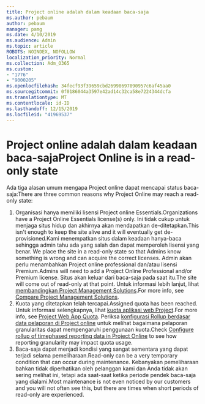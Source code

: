 ```yaml
---
title: Project online adalah dalam keadaan baca-saja
ms.author: pebaum
author: pebaum
manager: pamg
ms.date: 4/10/2019
ms.audience: Admin
ms.topic: article
ROBOTS: NOINDEX, NOFOLLOW
localization_priority: Normal
ms.collection: Adm_O365
ms.custom:
- "1776"
- "9000205"
ms.openlocfilehash: 34fecf93f39659cbd26998697090957c6af45aa0
ms.sourcegitcommit: 0f0186044a3597e42ad14c32ca58e7224344dcfa
ms.translationtype: MT
ms.contentlocale: id-ID
ms.lasthandoff: 12/15/2019
ms.locfileid: "41969537"
---
```

# <a name="project-online-is-in-a-read-only-state"></a><span data-ttu-id="1a42b-102">Project online adalah dalam keadaan baca-saja</span><span class="sxs-lookup"><span data-stu-id="1a42b-102">Project Online is in a read-only state</span></span>

<span data-ttu-id="1a42b-103">Ada tiga alasan umum mengapa Project online dapat mencapai status baca-saja:</span><span class="sxs-lookup"><span data-stu-id="1a42b-103">There are three common reasons why Project Online may reach a read-only state:</span></span>

1. <span data-ttu-id="1a42b-104">Organisasi hanya memiliki lisensi Project online Essentials.</span><span class="sxs-lookup"><span data-stu-id="1a42b-104">Organizations have a Project Online Essentials license(s) only.</span></span> <span data-ttu-id="1a42b-105">Ini tidak cukup untuk menjaga situs hidup dan akhirnya akan mendapatkan de-ditetapkan.</span><span class="sxs-lookup"><span data-stu-id="1a42b-105">This isn't enough to keep the site alive and it will eventually get de-provisioned.</span></span><span data-ttu-id="1a42b-106">Kami menempatkan situs dalam keadaan hanya-baca sehingga admin tahu ada yang salah dan dapat memperoleh lisensi yang benar.</span><span class="sxs-lookup"><span data-stu-id="1a42b-106"> We place the site in a read-only state so that Admins know something is wrong and can acquire the correct licenses.</span></span> <span data-ttu-id="1a42b-107">Admin akan perlu menambahkan Project online professional dan/atau lisensi Premium.</span><span class="sxs-lookup"><span data-stu-id="1a42b-107">Admins will need to add a Project Online Professional and/or Premium license.</span></span> <span data-ttu-id="1a42b-108">Situs akan keluar dari baca-saja pada saat itu.</span><span class="sxs-lookup"><span data-stu-id="1a42b-108">The site will come out of read-only at that point.</span></span> <span data-ttu-id="1a42b-109">Untuk informasi lebih lanjut, lihat [membandingkan Project Management Solutions](https://products.office.com/project/compare-microsoft-project-management-software?tab=1).</span><span class="sxs-lookup"><span data-stu-id="1a42b-109">For more info, see [Compare Project Management Solutions](https://products.office.com/project/compare-microsoft-project-management-software?tab=1).</span></span>
2. <span data-ttu-id="1a42b-110">Kuota yang ditetapkan telah tercapai.</span><span class="sxs-lookup"><span data-stu-id="1a42b-110">Assigned quota has been reached.</span></span> <span data-ttu-id="1a42b-111">Untuk informasi selengkapnya, lihat [kuota aplikasi web Project](https://docs.microsoft.com/projectonline/tune-project-online-performance#project-web-app-quota).</span><span class="sxs-lookup"><span data-stu-id="1a42b-111">For more info, see [Project Web App Quota](https://docs.microsoft.com/projectonline/tune-project-online-performance#project-web-app-quota).</span></span> <span data-ttu-id="1a42b-112">Periksa [konfigurasi Rollup berdasar data pelaporan di Project online](https://docs.microsoft.com/ProjectOnline/configure-rollup-of-timephased-reporting-data-in-project-online?redirectSourcePath=%252fen-us%252farticle%252fConfigure-rollup-of-timephased-reporting-data-in-Project-Online-da8487fe-899e-4510-a264-e2ebc948928c) untuk melihat bagaimana pelaporan granularitas dapat mempengaruhi penggunaan kuota.</span><span class="sxs-lookup"><span data-stu-id="1a42b-112">Check [Configure rollup of timephased reporting data in Project Online](https://docs.microsoft.com/ProjectOnline/configure-rollup-of-timephased-reporting-data-in-project-online?redirectSourcePath=%252fen-us%252farticle%252fConfigure-rollup-of-timephased-reporting-data-in-Project-Online-da8487fe-899e-4510-a264-e2ebc948928c) to see how reporting granularity may impact quota usage.</span></span>
3. <span data-ttu-id="1a42b-113">Baca-saja dapat menjadi kondisi yang sangat sementara yang dapat terjadi selama pemeliharaan.</span><span class="sxs-lookup"><span data-stu-id="1a42b-113">Read-only can be a very temporary condition that can occur during maintenance.</span></span> <span data-ttu-id="1a42b-114">Kebanyakan pemeliharaan bahkan tidak diperhatikan oleh pelanggan kami dan Anda tidak akan sering melihat ini, tetapi ada saat-saat ketika periode pendek baca-saja yang dialami.</span><span class="sxs-lookup"><span data-stu-id="1a42b-114">Most maintenance is not even noticed by our customers and you will not often see this, but there are times when short periods of read-only are experienced.</span></span>
